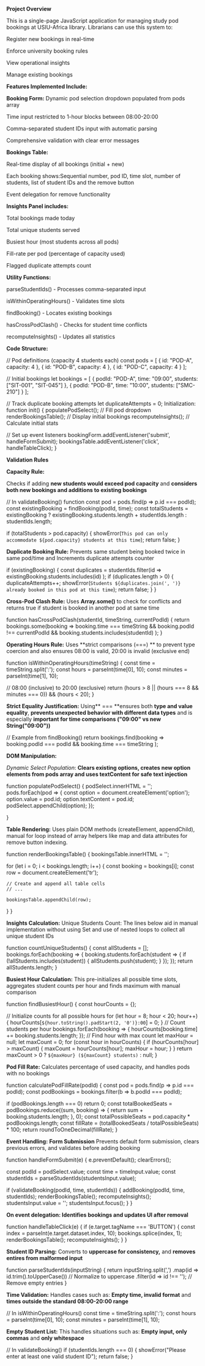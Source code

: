 **Project Overview**

This is a single-page JavaScript application for managing study pod bookings at USIU-Africa library. Librarians can use this system to:

Register new bookings in real-time

Enforce university booking rules

View operational insights

Manage existing bookings

**Features Implemented Include:**

**Booking Form:**
Dynamic pod selection dropdown populated from pods array

Time input restricted to 1-hour blocks between 08:00-20:00

Comma-separated student IDs input with automatic parsing

Comprehensive validation with clear error messages

**Bookings Table:**

Real-time display of all bookings (initial + new)

Each booking shows:Sequential number, pod ID, time slot, number of students, list of student IDs and the remove button

Event delegation for remove functionality

**Insights Panel includes:**

Total bookings made today

Total unique students served

Busiest hour (most students across all pods)

Fill-rate per pod (percentage of capacity used)

Flagged duplicate attempts count

**Utility Functions:**

parseStudentIds() - Processes comma-separated input

isWithinOperatingHours() - Validates time slots

findBooking() - Locates existing bookings

hasCrossPodClash() - Checks for student time conflicts

recomputeInsights() - Updates all statistics

**Code Structure:**

// Pod definitions (capacity 4 students each)
const pods = [
  { id: "POD-A", capacity: 4 },
  { id: "POD-B", capacity: 4 },
  { id: "POD-C", capacity: 4 }
];

// Initial bookings
let bookings = [
  { podId: "POD-A", time: "09:00", students: ["SIT-001", "SIT-045"] },
  { podId: "POD-B", time: "10:00", students: ["SMC-210"] }
];

// Track duplicate booking attempts
let duplicateAttempts = 0;
Initialization:
function init() {
  populatePodSelect();  // Fill pod dropdown
  renderBookingsTable(); // Display initial bookings
  recomputeInsights();  // Calculate initial stats

  // Set up event listeners
  bookingForm.addEventListener('submit', handleFormSubmit);
  bookingsTable.addEventListener('click', handleTableClick);
}

**Validation Rules**

**Capacity Rule:**

Checks if adding **new students would exceed pod capacity** and **considers both new bookings and additions to existing bookings**

// In validateBooking() function
const pod = pods.find(p => p.id === podId);
const existingBooking = findBooking(podId, time);
const totalStudents = existingBooking 
  ? existingBooking.students.length + studentIds.length 
  : studentIds.length;

if (totalStudents > pod.capacity) {
  showError(`This pod can only accommodate ${pod.capacity} students at this time`);
  return false;
}

**Duplicate Booking Rule:**
Prevents same student being booked twice in same pod/time and Increments duplicate attempts counter

if (existingBooking) {
  const duplicates = studentIds.filter(id => 
    existingBooking.students.includes(id)
  );
  if (duplicates.length > 0) {
    duplicateAttempts++;
    showError(`Students ${duplicates.join(', ')} already booked in this pod at this time`);
    return false;
  }
}

**Cross-Pod Clash Rule:**
Uses **Array.some()** to check for conflicts and returns true if student is booked in another pod at same time

function hasCrossPodClash(studentId, timeString, currentPodId) {
  return bookings.some(booking => 
    booking.time === timeString && 
    booking.podId !== currentPodId && 
    booking.students.includes(studentId)
  );
}

**Operating Hours Rule:**
Uses **strict comparisons (===) ** to prevent type coercion and also ensures 08:00 is valid, 20:00 is invalid (exclusive end)

function isWithinOperatingHours(timeString) {
  const time = timeString.split(':');
  const hours = parseInt(time[0], 10);
  const minutes = parseInt(time[1], 10);
  
  // 08:00 (inclusive) to 20:00 (exclusive)
  return (hours > 8 || (hours === 8 && minutes === 0)) && 
         (hours < 20);
}

**Strict Equality Justification:**
Using** === **ensures both **type and value equality**, **prevents unexpected behavior with different data types** and is especially **important for time comparisons ("09:00" vs new String("09:00"))**

// Example from findBooking()
return bookings.find(booking => 
  booking.podId === podId && booking.time === timeString
);

**DOM Manipulation:**

*Dynamic Select Population*:
**Clears existing options, creates new option elements from pods array and uses textContent for safe text injection**

function populatePodSelect() 
{
  podSelect.innerHTML = '';
  pods.forEach(pod => {
    const option = document.createElement('option');
    option.value = pod.id;
    option.textContent = pod.id;
    podSelect.appendChild(option);
  });
  
}

**Table Rendering:**
Uses plain DOM methods (createElement, appendChild), manual for loop instead of array helpers like map and data attributes for remove button indexing.

function renderBookingsTable() {
  bookingsTable.innerHTML = '';
  
  for (let i = 0; i < bookings.length; i++) {
    const booking = bookings[i];
    const row = document.createElement('tr');
    
    // Create and append all table cells
    // ...
    
    bookingsTable.appendChild(row);
  }
}

**Insights Calculation:**
Unique Students Count:
The lines below aid in manual implementation without using Set and use of nested loops to collect all unique student IDs

function countUniqueStudents() {
  const allStudents = [];
  bookings.forEach(booking => {
    booking.students.forEach(student => {
      if (!allStudents.includes(student)) {
        allStudents.push(student);
      }
    });
  });
  return allStudents.length;
}

**Busiest Hour Calculation:**
This pre-initializes all possible time slots, aggregates student counts per hour and finds maximum with manual comparison

function findBusiestHour() {
  const hourCounts = {};
  
  // Initialize counts for all possible hours
  for (let hour = 8; hour < 20; hour++) {
    hourCounts[`${hour.toString().padStart(2, '0')}:00`] = 0;
  }
  // Count students per hour
  bookings.forEach(booking => {
    hourCounts[booking.time] += booking.students.length;
  });
  // Find hour with max count
  let maxHour = null;
  let maxCount = 0;
  for (const hour in hourCounts) {
    if (hourCounts[hour] > maxCount) {
      maxCount = hourCounts[hour];
      maxHour = hour;
    }
  }
  return maxCount > 0 ? `${maxHour} (${maxCount} students)` : null;
}

**Pod Fill Rate:**
Calculates percentage of used capacity, and handles pods with no bookings

function calculatePodFillRate(podId) {
  const pod = pods.find(p => p.id === podId);
  const podBookings = bookings.filter(b => b.podId === podId);
  
  if (podBookings.length === 0) return 0;
  const totalBookedSeats = podBookings.reduce((sum, booking) => {
    return sum + booking.students.length;
  }, 0);
  const totalPossibleSeats = pod.capacity * podBookings.length;
  const fillRate = (totalBookedSeats / totalPossibleSeats) * 100;
  return roundToOneDecimal(fillRate);
}

**Event Handling:**
**Form Submission** 
Prevents default form submission, clears previous errors, and validates before adding booking

function handleFormSubmit(e) {
  e.preventDefault();
  clearErrors();
  
  const podId = podSelect.value;
  const time = timeInput.value;
  const studentIds = parseStudentIds(studentsInput.value);
  
  if (validateBooking(podId, time, studentIds)) {
    addBooking(podId, time, studentIds);
    renderBookingsTable();
    recomputeInsights();
    studentsInput.value = '';
    studentsInput.focus();
  }
}

**On event delegation: Identifies bookings and updates UI after removal**

function handleTableClick(e) {
  if (e.target.tagName === 'BUTTON') {
    const index = parseInt(e.target.dataset.index, 10);
    bookings.splice(index, 1);
    renderBookingsTable();
    recomputeInsights();
  }
}

**Student ID Parsing:**
Converts to **uppercase for consistency,** and **removes entires from malformed input**

function parseStudentIds(inputString) {
  return inputString.split(',')
    .map(id => id.trim().toUpperCase()) // Normalize to uppercase
    .filter(id => id !== ''); // Remove empty entries
}

**Time Validation:**
Handles cases such as: **Empty time, invalid format** and **times outside the standard 08:00-20:00 range**

// In isWithinOperatingHours()
const time = timeString.split(':');
const hours = parseInt(time[0], 10);
const minutes = parseInt(time[1], 10);

**Empty Student List:**
This handles situations such as: **Empty input, only commas** and **only whitespace**

// In validateBooking()
if (studentIds.length === 0) {
  showError("Please enter at least one valid student ID");
  return false;
}
